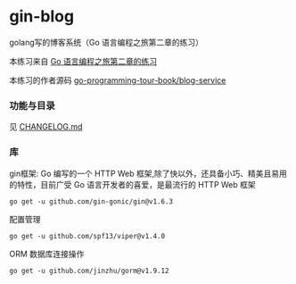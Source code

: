 # gin-blog

golang写的博客系统（Go 语言编程之旅第二章的练习）

本练习来自 [Go 语言编程之旅第二章的练习](https://golang2.eddycjy.com/posts/ch2/01-simple-server/)

本练习的作者源码 [go-programming-tour-book/blog-service](https://github.com/go-programming-tour-book/blog-service)

### 功能与目录

见 [CHANGELOG.md](CHANGELOG.md)

### 库

gin框架: Go 编写的一个 HTTP Web 框架,除了快以外，还具备小巧、精美且易用的特性，目前广受 Go 语言开发者的喜爱，是最流行的 HTTP Web 框架

```shell
go get -u github.com/gin-gonic/gin@v1.6.3
```

配置管理

```shell
go get -u github.com/spf13/viper@v1.4.0
```

ORM 数据库连接操作

```shell
go get -u github.com/jinzhu/gorm@v1.9.12
```